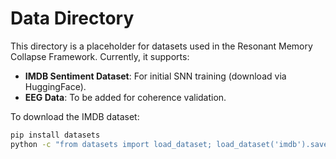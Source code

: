 # Data Directory

This directory is a placeholder for datasets used in the Resonant Memory Collapse Framework. Currently, it supports:
- **IMDB Sentiment Dataset**: For initial SNN training (download via HuggingFace).
- **EEG Data**: To be added for coherence validation.

To download the IMDB dataset:
```bash
pip install datasets
python -c "from datasets import load_dataset; load_dataset('imdb').save_to_disk('data/imdb')"

